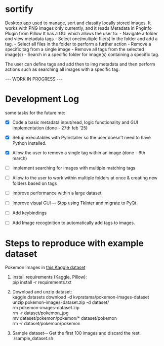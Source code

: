 # sortify

Desktop app used to manage, sort and classify locally stored images.
It works with PNG images only currently, and it reads Metadata in PngInfo Plugin from Pillow
It has a GUI which allows the user to:
	- Navigate a folder and view metadata tags
	- Select one/multiple file(s) in the folder and add a tag.
	- Select all files in the folder to perform a further action
	- Remove a specific tag from a single image
	- Remove all tags from the selected image(s)
	- Search in a specific folder for image(s) containing a specific tag.

The user can define tags and add then to img metadata and then perform actions such as searching all images with a specific tag.  

 --- WORK IN PROGRESS ---   

# Development Log
 some tasks for the future me:   
 
- [x] Code a basic metadata input/read, logic functionality and GUI implementation (done - 27th feb '25)
- [x] Setup executables with PyInstaller so the user doesn't need to have Python installed.
- [x] Allow the user to remove a single tag within an image (done - 6th march)  
- [ ] Implement searching for images with multiple matching tags
- [ ] Allow to the user to work within multiple folders at once & creating new folders based on tags  
- [ ] Improve performance within a large dataset  
- [ ] Improve visual GUI -- Stop using TkInter and migrate to PyQt
- [ ] Add keybindings   
- [ ] Add Image recogtnition to automatically add tags to images.  
 



# Steps to reproduce with example dataset  

Pokemon images in [this Kaggle dataset](https://www.kaggle.com/datasets/kvpratama/pokemon-images-dataset/data)  
1) Install requirements (Kaggle, Pillow):  
	pip install -r requirements.txt

2) Download and unzip dataset:  
	kaggle datasets download -d kvpratama/pokemon-images-dataset  
	unzip pokemon-images-dataset.zip -d dataset/  
    rm pokemon-images-dataset.zip  
	rm -r dataset/pokemon_jpg  
	mv dataset/pokemon/pokemon/* dataset/pokemon   
	rm -r dataset/pokemon/pokemon   

3) Sample dataset-- Get the first 100 images and discard the rest.  
    ./sample_dataset.sh
